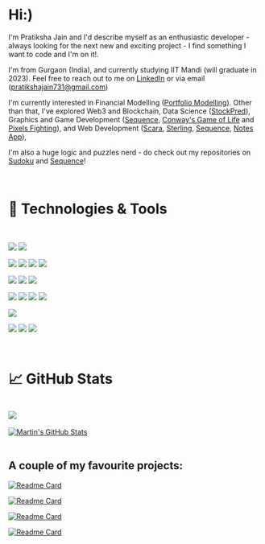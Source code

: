 <!-- More info, tips and tricks for making GitHub Profile README can be found in my article at https://towardsdatascience.com/build-a-stunning-readme-for-your-github-profile-9b80434fe5d7 -->

# Hi:)

I'm Pratiksha Jain and I'd describe myself as an enthusiastic developer - always looking for the next new and exciting project - I find something I want to code and I'm on it!. 

I'm from Gurgaon (India), and currently studying IIT Mandi (will graduate in 2023). Feel free to reach out to me on [LinkedIn](https://www.linkedin.com/in/pratiksha-jain-b765851a2/) or via email (pratikshajain731@gmail.com)

I'm currently interested in Financial Modelling ([Portfolio Modelling](https://github.com/PratikshaJain37/Portfolio-Modelling)). Other than that, I've explored Web3 and Blockchain, Data Science ([StockPred](https://github.com/PratikshaJain37/StockPred)), Graphics and Game Development ([Sequence](https://github.com/PratikshaJain37/Sequence-Online),   [Conway's Game of Life](https://github.com/PratikshaJain37/Conways-Game-Of-Life-Pygame) and [Pixels Fighting](https://github.com/PratikshaJain37/Pixels-Fighting-pygame)), and Web Development ([Scara](https://github.com/PratikshaJain37/Scara-Hack36), [Sterling](https://github.com/PratikshaJain37/Sterling), [Sequence](https://github.com/PratikshaJain37/Sequence-Online), [Notes App](https://github.com/PratikshaJain37/Notes-App-Django)), 

I'm also a huge logic and puzzles nerd - do check out my repositories on [Sudoku](https://github.com/PratikshaJain37/Algorithms-Contest-Sudoku) and [Sequence](https://github.com/PratikshaJain37/Sequence-Online)!

<br>

# 🔧 Technologies & Tools
<br>

![](https://img.shields.io/badge/OS-Linux-informational?style=flat&logo=linux&logoColor=white&color=2bbc8a)
![](https://img.shields.io/badge/Shell-Bash-informational?style=flat&logo=gnu-bash&logoColor=white&color=2bbc8a)

![](https://img.shields.io/badge/Code-Python-informational?style=flat&logo=python&logoColor=white&color=2bbc8a)
![](https://img.shields.io/badge/Code-JavaScript-informational?style=flat&logo=javascript&logoColor=white&color=2bbc8a)
![](https://img.shields.io/badge/Code-C++-informational?style=flat&logo=cplusplus&logoColor=white&color=2bbc8a)
![](https://img.shields.io/badge/Code-Solidity-informational?style=flat&logo=solidity&logoColor=white&color=2bbc8a)

![](https://img.shields.io/badge/Framework-Flask-informational?style=flat&logo=flask&logoColor=white&color=2bbc8a)
![](https://img.shields.io/badge/Framework-Django-informational?style=flat&logo=django&logoColor=white&color=2bbc8a)
![](https://img.shields.io/badge/Technology-Node.js-informational?style=flat&logo=nodedotjs&logoColor=white&color=2bbc8a)

![](https://img.shields.io/badge/Library-Keras-informational?style=flat&logo=keras&logoColor=white&color=2bbc8a)
![](https://img.shields.io/badge/Library-Pandas-informational?style=flat&logo=pandas&logoColor=white&color=2bbc8a)
![](https://img.shields.io/badge/Library-Opencv-informational?style=flat&logo=opencv&logoColor=white&color=2bbc8a)
![](https://img.shields.io/badge/Library-Tensorflow-informational?style=flat&logo=tensorflow&logoColor=white&color=2bbc8a)

![](https://img.shields.io/badge/Technology-Pygame-informational?style=flat&&color=2bbc8a)

![](https://img.shields.io/badge/Library-Web3.js-informational?style=flat&logo=web3dotjs&logoColor=white&color=2bbc8a)
![](https://img.shields.io/badge/Technology-Geth-informational?style=flat&logo=tensorflow&logoColor=white&color=2bbc8a)
![](https://img.shields.io/badge/Technology-Truffle-informational?style=flat&logo=opencv&logoColor=white&color=2bbc8a)


<br>
<!-- 

## &#x270d; Blog & Writing

Apart from coding, I also maintain a blog - you can find my articles on my website at [PratikshaJain37.dev](https://PratikshaJain37.dev/) as well as on [Medium](https://medium.com/@martin.heinz) and [DEV.to](https://dev.to/PratikshaJain37).

A sample of my recent articles:

<!-- BLOG-POST-LIST:START -->
<!--
- [It&#39;s Time to Say Goodbye to These Python Libraries](https://PratikshaJain37.dev/blog/77)
- [Advanced Features of Kubernetes&#39; Horizontal Pod Autoscaler](https://PratikshaJain37.dev/blog/76)
- [Data and System Visualization Tools That Will Boost Your Productivity](https://PratikshaJain37.dev/blog/75)
- [Stop Messing with Kubernetes Finalizers](https://PratikshaJain37.dev/blog/74)
BLOG-POST-LIST:END 
--> 


# &#x1f4c8; GitHub Stats

<br>
<a href="https://github.com/PratikshaJain37/PratikshaJain37">
  <img align="center" src="https://github-readme-stats.vercel.app/api/top-langs/?username=PratikshaJain37&hide=java,html,tex&title_color=ffffff&text_color=c9cacc&icon_color=2bbc8a&bg_color=1d1f21&langs_count=3" />
</a>
<br>
<br>
<a href="https://github.com/PratikshaJain37/PratikshaJain37">
  <img align="center" src="https://github-readme-stats.vercel.app/api?username=PratikshaJain37&show_icons=true&line_height=27&count_private=true&title_color=ffffff&text_color=c9cacc&icon_color=2bbc8a&bg_color=1d1f21" alt="Martin's GitHub Stats" />
</a>
<br>
<br>

## A couple of my favourite projects: 


[![Readme Card](https://github-readme-stats.vercel.app/api/pin/?username=PratikshaJain37&repo=Portfolio-Modelling)](https://github.com/PratikshaJain37/Portfolio-Modelling)

[![Readme Card](https://github-readme-stats.vercel.app/api/pin/?username=PratikshaJain37&repo=Algorithms-Contest-Sudoku)](https://github.com/PratikshaJain37/Algorithms-Contest-Sudoku)

[![Readme Card](https://github-readme-stats.vercel.app/api/pin/?username=PratikshaJain37&repo=Useful-Scripts)](https://github.com/PratikshaJain37/Useful-Scripts)

[![Readme Card](https://github-readme-stats.vercel.app/api/pin/?username=PratikshaJain37&repo=Conways-Game-Of-Life-Pygame)](https://github.com/PratikshaJain37/Conways-Game-Of-Life-Pygame)
<!-- 
[![Readme Card](https://github-readme-stats.vercel.app/api/pin/?username=PratikshaJain37&repo=Pixels-Fighting-pygame)](https://github.com/PratikshaJain37/Pixels-Fighting-pygame) -->

<!-- Resources -->
<!-- Icons: https://simpleicons.org/ -->
<!-- GitHub Stats: https://github.com/anuraghazra/github-readme-stats -->
<!-- Emojis: https://emojipedia.org/emoji/ -->
<!-- HTML Emojis: https://www.fileformat.info/index.htm -->
<!-- Shields: https://shields.io/ -->
